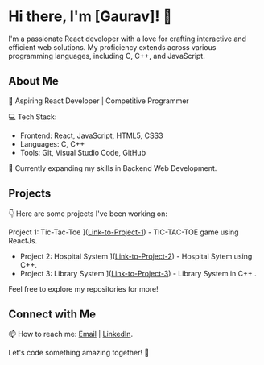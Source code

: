 # Hi there, I'm [Gaurav]! 👋

I'm a passionate React developer with a love for crafting interactive and efficient web solutions. My proficiency extends across various programming languages, including C, C++, and JavaScript.

## About Me

🚀 Aspiring React Developer | Competitive Programmer

💻 Tech Stack:
- Frontend: React, JavaScript, HTML5, CSS3
- Languages: C, C++
- Tools: Git, Visual Studio Code, GitHub

🌱 Currently expanding my skills in Backend Web Development.

## Projects

👇 Here are some projects I've been working on:

Project 1: Tic-Tac-Toe ]([Link-to-Project-1](https://github.com/Cozylynx/Tic--Tac--Toe.git)) - TIC-TAC-TOE game using ReactJs.
- Project 2: Hospital System ]([Link-to-Project-2]([https://github.com/Cozylynx/Tic--Tac--Toe.git](https://github.com/Cozylynx/Hospital-System.git))) - Hospital Sytem using C++.
- Project 3: Library System ]([Link-to-Project-3]([https://github.com/Cozylynx/Tic--Tac--Toe.git](https://github.com/Cozylynx/Library-System-.git))) - Library System in C++ .

Feel free to explore my repositories for more!

## Connect with Me

📫 How to reach me: [Email](mailto:thapagaurav.tg777@gmail.com) | [LinkedIn](https://www.linkedin.com/in/gaurav-132b631b7/).

Let's code something amazing together! 🚀
